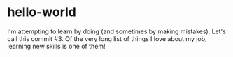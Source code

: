 # hello-world
I'm attempting to learn by doing (and sometimes by making mistakes).
Let's call this commit #3.
Of the very long list of things I love about my job, learning new skills is one of them!
